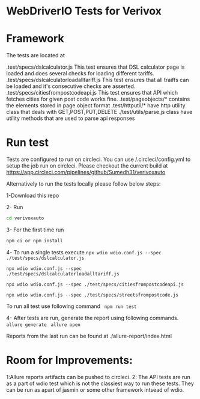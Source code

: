 # WebDriverIO Tests for Verivox

# Framework
The tests are located at

.test/specs/dslcalculator.js This test ensures that DSL calculator page is loaded and does several checks for loading different tariffs.
.test/specs/dslcalculatorloadalltariff.js This test ensures that all traiffs can be loaded and it's consecutive checks are asserted.
.test/specs/citiesfrompostcodeapi.js This test ensures that API which fetches cities for given post code works fine.
.test/pageobjects/* contains the elements stored in page object format
.test/httputil/* have http utility class that deals with GET,POST,PUT,DELETE
./test/utils/parse.js class have utility methods that are used to parse api responses

# Run test
Tests are configured to run on circleci. You can use /.circleci/config.yml to setup the job run on circleci.
Please checkout the current build at https://app.circleci.com/pipelines/github/Sumedh31/verivoxauto 

Alternatively to run the tests locally please follow below steps:

1-Download this repo

2- Run
```cmd
cd verivoxauto
```
3- For the first time run
```cmd
npm ci or npm install
```
4- To run a single tests execute
```npx wdio wdio.conf.js --spec ./test/specs/dslcalculator.js```

```npx wdio wdio.conf.js --spec ./test/specs/dslcalculatorloadalltariff.js```

```npx wdio wdio.conf.js --spec ./test/specs/citiesfrompostcodeapi.js```

```npx wdio wdio.conf.js --spec ./test/specs/streetsfrompostcode.js```

To run all test use following command
``` npm run test```

4- After tests are run, generate the report using following commands.
``` allure generate```
``` allure open```

Reports from the last run can be found at ./allure-report/index.html

# Room for Improvements:
1:Allure reports artifacts can be pushed to circleci.
2: The API tests are run as a part of wdio test which is not the classiest way to run these tests. They can be run as apart of jasmin or some other framework intsead of wdio.
